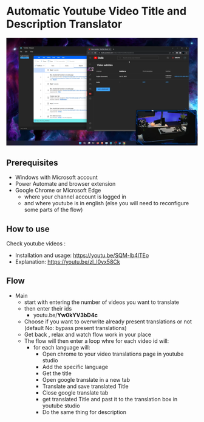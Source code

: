 # Automatic Youtube Video Title and Description Translator

![powershell screenshot](./images/screenshot.png)

## Prerequisites

- Windows with Microsoft account
- Power Automate and browser extension
- Google Chrome or Microsoft Edge 
  - where your channel account is logged in
  - and where youtube is in english (else you will need to reconfigure some parts of the flow)

## How to use

Check youtube videos :
- Installation and usage: https://youtu.be/SQM-lb4lTEo
- Explanation:  https://youtu.be/zl_l0yx58Ck

## Flow

- Main
    - start with entering the number of videos you want to translate
    - then enter their ids 
      - youtu.be/**Yw0kYV3bD4c**
    - Choose if you want to overwrite already present translations or not (default No: bypass present translations) 
    - Get back , relax and watch flow work in your place
    - The flow will then enter a loop whre for each video id will:
      - for each language will:
        - Open chrome to your video translations page in youtube studio
        - Add the specific language
        - Get the title
        - Open google translate in a new tab
        - Translate and save translated Title
        - Close google translate tab
        - get translated Title and past it to the translation box in youtube studio
        - Do the same thing for description
